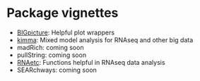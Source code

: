 # Package vignettes

- [BIGpicture](https://bigslu.github.io/vignettes/BIGpicture_vignette.html): Helpful plot wrappers
- [kimma](https://bigslu.github.io/vignettes/kimma_vignette.html): Mixed model analysis for RNAseq and other big data
- madRich: coming soon
- pullString: coming soon
- [RNAetc](https://bigslu.github.io/vignettes/RNAetc_vignette.html): Functions helpful in RNAseq data analysis
- SEARchways: coming soon

